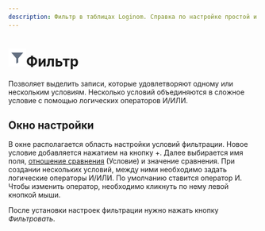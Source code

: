 ```yaml
---
description: Фильтр в таблицах Loginom. Справка по настройке простой и сложной фильтрации данных. Пошаговая инструкция по установке фильтра в таблицах.
---
```

# ![](./../../images/icons/common/toolbar-controls/filter_default.svg)Фильтр

Позволяет выделить записи, которые удовлетворяют одному или нескольким условиям. Несколько условий объединяются в сложное условие с помощью логических операторов И/ИЛИ.

## Окно настройки

В окне располагается область настройки условий фильтрации. Новое условие добавляется нажатием на кнопку +. Далее выбирается имя поля, [отношение сравнения](./../../processors/transformation/row-filter/filtering-criteria.md) (Условие) и значение сравнения. При создании нескольких условий, между ними необходимо задать логические операторы И/ИЛИ. По умолчанию ставится оператор И. Чтобы изменить оператор, необходимо кликнуть по нему левой кнопкой мыши.

После установки настроек фильтрации нужно нажать кнопку *Фильтровать*.